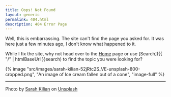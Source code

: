 ```yaml
---
title: Oops! Not Found
layout: generic
permalink: 404.html
description: 404 Error Page
---
```


Well, this is embarrassing. The site can't find the page you asked for. It was here just a few minutes ago, I don't know what happened to it. 

While I fix the site, why not head over to the [Home](/) page or use [Search]({{ "/" | htmlBaseUrl }}search) to find the topic you were looking for?

{% image "src/images/sarah-kilian-52jRtc2S_VE-unsplash-800-cropped.png", "An image of Ice cream fallen out of a cone", "image-full" %}

***

Photo by <a href="https://unsplash.com/@rojekilian?utm_source=unsplash&utm_medium=referral&utm_content=creditCopyText" target="_blank">Sarah Kilian</a> on <a href="https://unsplash.com/s/photos/oops?utm_source=unsplash&utm_medium=referral&utm_content=creditCopyText" target="_blank">Unsplash</a>
  